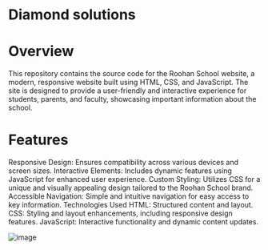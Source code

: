 # Diamond solutions

# Overview
This repository contains the source code for the Roohan School website, a modern, responsive website built using HTML, CSS, and JavaScript. The site is designed to provide a user-friendly and interactive experience for students, parents, and faculty, showcasing important information about the school.

# Features
Responsive Design: Ensures compatibility across various devices and screen sizes.
Interactive Elements: Includes dynamic features using JavaScript for enhanced user experience.
Custom Styling: Utilizes CSS for a unique and visually appealing design tailored to the Roohan School brand.
Accessible Navigation: Simple and intuitive navigation for easy access to key information.
Technologies Used
HTML: Structured content and layout.
CSS: Styling and layout enhancements, including responsive design features.
JavaScript: Interactive functionality and dynamic content updates.

![image](https://github.com/user-attachments/assets/e60bb011-ba23-4747-bb87-6003f4128967)


